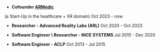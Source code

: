 
- **Cofounder [ARMedic](https://telemedic-solutions.github.io/)**

 (a Start-Up in the healthcare + XR domain)
Oct 2023 - now


- **Researcher - Advanced Reality Labs (ARL)**
Oct 2020 - Oct 2023 


- **Software Engineer \ Researcher - NICE SYSTEMS**
Jul 2015 - Dec 2020 

- **Software Engineer - ACLP**
Oct 2013 - Jul 2015
